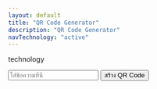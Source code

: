 ```yaml
---
layout: default
title: "QR Code Generator"
description: "QR Code Generator"
navTechnology: "active"
---
```

technology

<script src="https://cdn.jsdelivr.net/npm/qrcodejs/qrcode.min.js"></script>
<div class="text-center">
    <input type="text" id="text" placeholder="ใส่ข้อความที่นี่" class="form-control">
    <button class="btn btn-success btn-lg" onclick="generateQRCode()">สร้าง QR Code</button>
    <center>
        <div id="qrcode" style="margin:20px;"></div>
    </center>
</div>

<script>
    function generateQRCode() {
        const container = document.getElementById('qrcode');
        container.innerHTML = ''; // ล้างของเก่า
        const text = document.getElementById('text').value;
        new QRCode(container, {
            text: text,
            width: 256,
            height: 256,
            colorDark : "#000000",
            colorLight : "#ffffff",
            correctLevel : QRCode.CorrectLevel.H
        });
    }
</script>